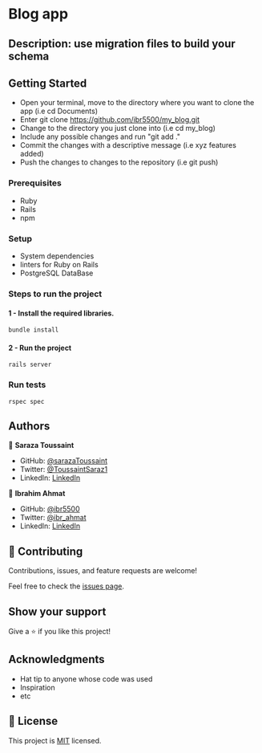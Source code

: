# Blog app

## Description: use migration files to build your schema

## Getting Started

- Open your terminal, move to the directory where you want to clone the app (i.e cd Documents)
- Enter git clone <https://github.com/ibr5500/my_blog.git>
- Change to the directory you just clone into (i.e cd my_blog)
- Include any possible changes and run "git add ."
- Commit the changes with a descriptive message (i.e xyz features added)
- Push the changes to changes to the repository (i.e git push)

### Prerequisites

- Ruby
- Rails
- npm

### Setup

- System dependencies
- linters for Ruby on Rails
- PostgreSQL DataBase

### Steps to run the project

#### 1 - Install the required libraries.

```
bundle install
```

#### 2 - Run the project

```
rails server
```

### Run tests

```
rspec spec
```

## Authors

👤 **Saraza Toussaint**

- GitHub: [@sarazaToussaint](https://github.com/sarazaToussaint)
- Twitter: [@ToussaintSaraz1](https://twitter.com/ToussaintSaraz1)
- LinkedIn: [LinkedIn](https://www.linkedin.com/in/toussaintsaraza/)

👤 **Ibrahim Ahmat**

- GitHub: [@ibr5500](https://github.com/ibr5500)
- Twitter: [@ibr_ahmat](https://twitter.com/ibr_ahmat)
- LinkedIn: [LinkedIn](https://www.linkedin.com/in/ibrahim-ahmat/)

## 🤝 Contributing

Contributions, issues, and feature requests are welcome!

Feel free to check the [issues page](../../issues/).

## Show your support

Give a ⭐️ if you like this project!

## Acknowledgments

- Hat tip to anyone whose code was used
- Inspiration
- etc

## 📝 License

This project is [MIT](./LICENSE) licensed.
